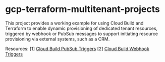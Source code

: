 # gcp-terraform-multitenant-projects

This project provides a working example for using Cloud Build and Terraform to enable dynamic provisioning of dedicated tenant resources, triggered by webhook or PubSub messages to support initiating resource provisioning via external systems, such as a CRM.

Resources:
[1] [Cloud Build PubSub Triggers](https://cloud.google.com/build/docs/automating-builds/create-pubsub-triggers#gcs_build_trigger)
[2] [Cloud Build Webhook Triggers](https://cloud.google.com/build/docs/automating-builds/create-webhook-triggers)
